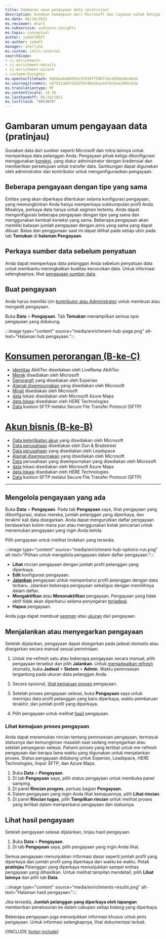 ```yaml
---
title: Gambaran umum pengayaan data (pratinjau)
description: Gunakan kemampuan dari Microsoft dan layanan pihak ketiga lainnya untuk memperkaya data pelanggan Anda.
ms.date: 06/10/2022
ms.reviewer: mhart
ms.subservice: audience-insights
ms.topic: conceptual
author: jodahlMSFT
ms.author: jodahl
manager: shellyha
ms.custom: intro-internal
searchScope:
- ci-enrichments
- ci-enrichment-details
- ci-enrichment-wizard
- customerInsights
ms.openlocfilehash: 6b6daab480db5e37830ff58b71dcdd3bbdbe46da
ms.sourcegitcommit: a97d31a647a5d259140a1baaeef8c6ea10b8cbde
ms.translationtype: MT
ms.contentlocale: id-ID
ms.lasthandoff: 06/29/2022
ms.locfileid: "9053879"
---
```

# <a name="data-enrichment-preview-overview"></a>Gambaran umum pengayaan data (pratinjau)

Gunakan data dari sumber seperti Microsoft dan mitra lainnya untuk memperkaya data pelanggan Anda. Pengayaan pihak ketiga dikonfigurasi menggunakan [koneksi](connections.md), yang diatur administrator dengan kredensial dan memberikan persetujuan untuk transfer data. Sambungan dapat digunakan oleh administrator dan kontributor untuk mengonfigurasikan pengayaan.  

## <a name="multiple-enrichments-of-the-same-type"></a>Beberapa pengayaan dengan tipe yang sama

Entitas yang akan diperkaya ditentukan selama konfigurasi pengayaan, yang memungkinkan Anda hanya memperkaya subkumpulan profil Anda. Misalnya, perkaya data hanya untuk segmen tertentu. Anda dapat mengonfigurasi beberapa pengayaan dengan tipe yang sama dan menggunakan kembali koneksi yang sama. Beberapa pengayaan akan memiliki batasan jumlah pengayaan dengan jenis yang sama yang dapat dibuat. Batas dan penggunaan saat ini dapat dilihat pada setiap ubin pada tab **Temukan** di **halaman Pengayaan**.

## <a name="enrich-data-sources-before-unification"></a>Perkaya sumber data sebelum penyatuan

Anda dapat memperkaya data pelanggan Anda sebelum penyatuan data untuk membantu meningkatkan kualitas kecocokan data. Untuk informasi selengkapnya, lihat [pengayaan sumber data](data-sources-enrichment.md).

## <a name="create-an-enrichment"></a>Buat pengayaan

Anda harus memiliki izin [kontributor atau Administrator](permissions.md) untuk membuat atau mengedit pengayaan.

Buka **Data** > **Pengayaan**. Tab **Temukan** menampilkan semua opsi pengayaan yang didukung.

:::image type="content" source="media/enrichment-hub-page.png" alt-text="Halaman hub pengayaan.":::

# <a name="individual-consumers-b-to-c"></a>[Konsumen perorangan (B-ke-C)](#tab/b2c)

- [Identitas](enrichment-liveramp.md) AbiliTec disediakan oleh LiveRamp AbiliTec
- [Merek](enrichment-microsoft.md) disediakan oleh Microsoft
- [Demografi](enrichment-experian.md) yang disediakan oleh Experian
- [Alamat disempurnakan](enrichment-enhanced-addresses.md) yang disediakan oleh Microsoft
- [Minat](enrichment-microsoft.md) disediakan oleh Microsoft
- [data](enrichment-azure-maps.md) lokasi disediakan oleh Microsoft Azure Maps
- [data lokasi](enrichment-here.md) disediakan oleh HERE Technologies
- [Data](enrichment-SFTP-custom-import.md) kustom SFTP melalui Secure File Transfer Protocol (SFTP)

# <a name="business-accounts-b-to-b"></a>[Akun bisnis (B-ke-B)](#tab/b2b)

- [Data keterlibatan akun](enrichment-office.md) yang disediakan oleh Microsoft
- [Data perusahaan](enrichment-dnb.md) disediakan oleh Dun & Bradstreet
- [Data perusahaan](enrichment-leadspace.md) yang disediakan oleh Leadspace
- [Alamat disempurnakan](enrichment-enhanced-addresses.md) yang disediakan oleh Microsoft
- [Data](enrichment-enhanced-company-data.md) perusahaan yang disempurnakan yang disediakan oleh Microsoft
- [data](enrichment-azure-maps.md) lokasi disediakan oleh Microsoft Azure Maps
- [data lokasi](enrichment-here.md) disediakan oleh HERE Technologies
- [Data](enrichment-SFTP-custom-import.md) kustom SFTP melalui Secure File Transfer Protocol (SFTP)

---

## <a name="manage-existing-enrichments"></a>Mengelola pengayaan yang ada

Buka **Data** > **Pengayaan**. Pada tab **Pengayaan** saya, lihat pengayaan yang dikonfigurasi, status mereka, jumlah pelanggan yang diperkaya, dan terakhir kali data disegarkan. Anda dapat mengurutkan daftar pengayaan berdasarkan kolom mana pun atau menggunakan kotak pencarian untuk menemukan pengayaan yang ingin Anda kelola.

Pilih pengayaan untuk melihat tindakan yang tersedia.

:::image type="content" source="media/enrichment-hub-options-run.png" alt-text="Pilihan untuk mengelola pengayaan dalam daftar pengayaan.":::

- **Lihat** rincian pengayaan dengan jumlah profil pelanggan yang diperkaya.
- **Edit** konfigurasi pengayaan.
- [**Jalankan**](#run-or-refresh-enrichments) pengayaan untuk memperbarui profil pelanggan dengan data terbaru. Jalankan beberapa pengayaan sekaligus dengan memilihnya dalam daftar.
- **Mengaktifkan** atau **Menonaktifkan** pengayaan. Pengayaan yang tidak aktif tidak akan diperbarui selama penyegaran [terjadwal](system.md#schedule-tab).
- **Hapus** pengayaan.

Anda juga dapat membuat [segmen](segments.md) atau [ukuran](measures.md) dari pengayaan.

## <a name="run-or-refresh-enrichments"></a>Menjalankan atau menyegarkan pengayaan

Setelah dijalankan, pengayaan dapat disegarkan pada jadwal otomatis atau disegarkan secara manual sesuai permintaan.

1. Untuk me-refresh satu atau beberapa pengayaan secara manual, pilih pengayaan tersebut dan pilih **Jalankan**. Untuk [menjadwalkan refresh](system.md#schedule-tab) otomatis, buka **Jadwal** > **Sistem** > **Admin**. Waktu pemrosesan tergantung pada ukuran data pelanggan Anda.

1. Secara opsional, [lihat kemajuan proses](#see-the-progress-of-the-enrichment-process) pengayaan.

1. Setelah proses pengayaan selesai, buka **Pengayaan** saya untuk meninjau data profil pelanggan yang baru diperkaya, waktu pembaruan terakhir, dan jumlah profil yang diperkaya.

1. Pilih pengayaan untuk melihat [hasil](#view-enrichment-results) pengayaan.

### <a name="see-the-progress-of-the-enrichment-process"></a>Lihat kemajuan proses pengayaan

Anda dapat menemukan rincian tentang pemrosesan pengayaan, termasuk statusnya dan kemungkinan masalah saat sedang menyegarkan atau setelah penyegaran selesai. Pahami proses yang terlibat untuk me-refresh pengayaan dan berapa lama waktu yang digunakan untuk menjalankan proses. Status pengayaan didukung untuk Experian, Leadspace, HERE Technologies, Impor SFTP, dan Azure Maps.

1. Buka **Data** > **Pengayaan**.
1. Di tab **Pengayaan** saya, pilih status pengayaan untuk membuka panel samping.
1. Di panel **Rincian progres**, perluas bagian **Pengayaan**.
1. Dalam pengayaan yang ingin Anda lihat kemajuannya, pilih **Lihat rincian**.
1. Di panel **Rincian tugas**, pilih **Tampilkan rincian** untuk melihat proses yang terlibat dalam memperbarui pengayaan dan statusnya.

## <a name="view-enrichment-results"></a>Lihat hasil pengayaan

Setelah pengayaan selesai dijalankan, tinjau hasil pengayaan.

1. Buka **Data** > **Pengayaan**.
1. Di tab **Pengayaan** saya, pilih pengayaan yang ingin Anda lihat.

Semua pengayaan menunjukkan informasi dasar seperti jumlah profil yang diperkaya dan jumlah profil yang diperkaya dari waktu ke waktu. Petak **pratinjau** Pelanggan yang diperkaya menunjukkan sampel entitas pengayaan yang dihasilkan. Untuk melihat tampilan mendetail, pilih **Lihat lainnya** dan pilih tab **Data**.

:::image type="content" source="media/enrichments-results.png" alt-text="Halaman hasil pengayaan.":::

Jika tersedia, **Jumlah pelanggan yang diperkaya oleh lapangan** memberikan penelusuran ke dalam cakupan setiap bidang yang diperkaya.

Beberapa pengayaan juga menunjukkan informasi khusus untuk jenis pengayaan. Untuk informasi selengkapnya, lihat dokumentasi terkait.

[!INCLUDE [footer-include](includes/footer-banner.md)]
